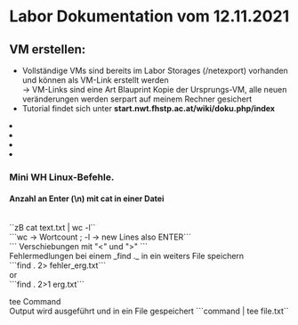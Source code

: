 # Labor Dokumentation vom 12.11.2021
## VM erstellen:

* Vollständige VMs sind bereits im Labor Storages (/netexport) vorhanden und können als VM-Link erstellt werden 
 <br>-> VM-Links sind eine Art Blauprint Kopie der Ursprungs-VM, alle neuen veränderungen werden serpart auf meinem Rechner gesichert
* Tutorial findet sich unter **start.nwt.fhstp.ac.at/wiki/doku.php/index**

<li> </li>
<li> </li>
<li> </li>
<li> </li>


### Mini WH Linux-Befehle.
#### Anzahl an Enter (\n) mit cat in einer Datei
<br>
``zB cat text.txt | wc -l``
<br>
```wc -> Wortcount ; -l -> new Lines also ENTER```
<br>
``` Verschiebungen mit "<" und ">" ```

<br>
Fehlermedlungen bei einem _find ._ in ein weiters File speichern
<br>
```find . 2> fehler_erg.txt```
<br>
or 
<br>
```find . 2>1 erg.txt```
<br>

tee Command
<br>
Output wird ausgeführt und in ein File gespeichert
```command | tee file.txt``
